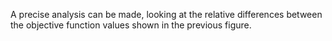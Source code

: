 A precise analysis can be made, looking at the relative differences between the objective function values shown in the previous figure.


